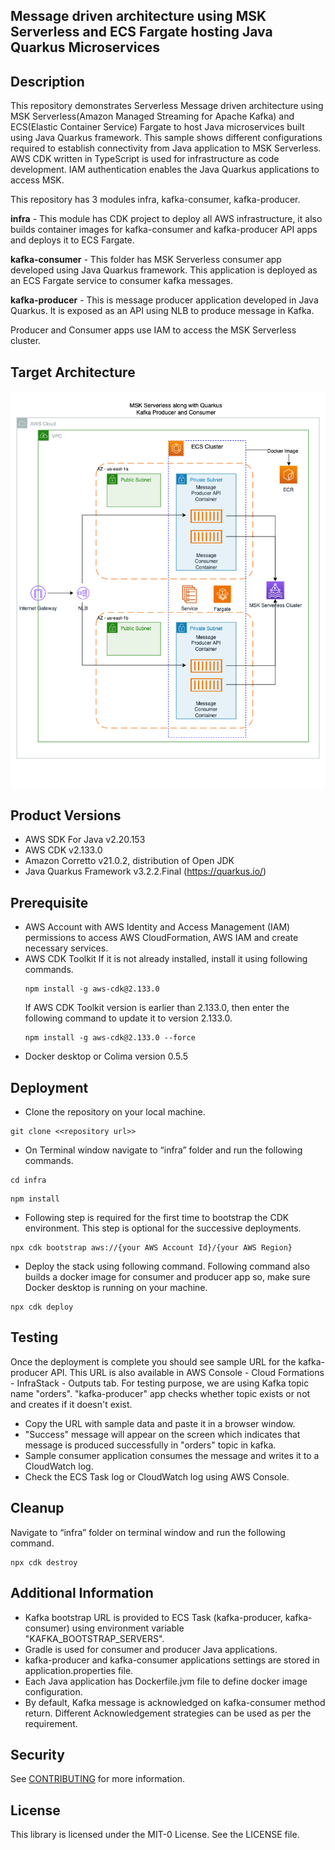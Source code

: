 ## Message driven architecture using MSK Serverless and ECS Fargate hosting Java Quarkus Microservices

## Description
This repository demonstrates Serverless Message driven architecture using MSK Serverless(Amazon Managed Streaming for Apache Kafka) 
and ECS(Elastic Container Service) Fargate to host Java microservices built using Java Quarkus framework. 
This sample shows different configurations required to establish connectivity from Java application to MSK Serverless.
AWS CDK written in TypeScript is used for infrastructure as code development. IAM authentication enables the 
Java Quarkus applications to access MSK. 

This repository has 3 modules infra, kafka-consumer, kafka-producer.

**infra** - This module has CDK project to deploy all AWS infrastructure, it also builds container images for
kafka-consumer and kafka-producer API apps and deploys it to ECS Fargate.

**kafka-consumer** - This folder has MSK Serverless consumer app developed using Java Quarkus framework. This
application is deployed as an ECS Fargate service to consumer kafka messages.

**kafka-producer** - This is message producer application developed in Java Quarkus. It is exposed as an API using NLB
to produce message in Kafka.

Producer and Consumer apps use IAM to access the MSK Serverless cluster.

## Target Architecture
![Target Architecture](image.png)

## Product Versions
- AWS SDK For Java v2.20.153
- AWS CDK v2.133.0
- Amazon Corretto v21.0.2, distribution of Open JDK
- Java Quarkus Framework v3.2.2.Final (https://quarkus.io/)

## Prerequisite
- AWS Account with AWS Identity and Access Management (IAM) permissions to access AWS CloudFormation, AWS IAM and create
  necessary services.
- AWS CDK Toolkit
  If it is not already installed, install it using following commands.
    ```
    npm install -g aws-cdk@2.133.0
    ```
  If AWS CDK Toolkit version is earlier than 2.133.0, then enter the following command to update it to version 2.133.0.
    ```
    npm install -g aws-cdk@2.133.0 --force
    ```
- Docker desktop or Colima version 0.5.5

## Deployment
- Clone the repository on your local machine.
```
git clone <<repository url>>
```
- On Terminal window navigate to “infra” folder and run the following commands.
```
cd infra
```
```
npm install
```
- Following step is required for the first time to bootstrap the CDK environment.
  This step is optional for the successive deployments.
```
npx cdk bootstrap aws://{your AWS Account Id}/{your AWS Region}
```
- Deploy the stack using following command. Following command also builds a docker image for consumer and producer app
  so, make sure Docker desktop is running on your machine.
```
npx cdk deploy
```

## Testing
Once the deployment is complete you should see sample URL for the kafka-producer API. This URL is also available in
AWS Console - Cloud Formations - InfraStack - Outputs tab. For testing purpose, we are using Kafka topic name "orders".
"kafka-producer" app checks whether topic exists or not and creates if it doesn't exist.
- Copy the URL with sample data and paste it in a browser window.
- "Success" message will appear on the screen which indicates that message is produced successfully in "orders" topic in
  kafka.
- Sample consumer application consumes the message and writes it to a CloudWatch log.
- Check the ECS Task log or CloudWatch log using AWS Console.

## Cleanup
Navigate to “infra” folder on terminal window and run the following command.
```
npx cdk destroy
```

## Additional Information
- Kafka bootstrap URL is provided to ECS Task (kafka-producer, kafka-consumer) using environment variable
  "KAFKA_BOOTSTRAP_SERVERS".
- Gradle is used for consumer and producer Java applications.
- kafka-producer and kafka-consumer applications settings are stored in application.properties file.
- Each Java application has Dockerfile.jvm file to define docker image configuration.
- By default, Kafka message is acknowledged on kafka-consumer method return. Different Acknowledgement strategies can be used as per the requirement.

## Security

See [CONTRIBUTING](CONTRIBUTING.md#security-issue-notifications) for more information.

## License

This library is licensed under the MIT-0 License. See the LICENSE file.

